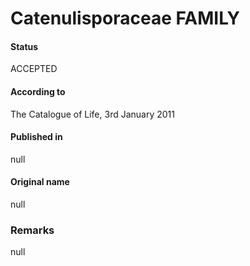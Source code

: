 # Catenulisporaceae FAMILY

#### Status
ACCEPTED

#### According to
The Catalogue of Life, 3rd January 2011

#### Published in
null

#### Original name
null

### Remarks
null